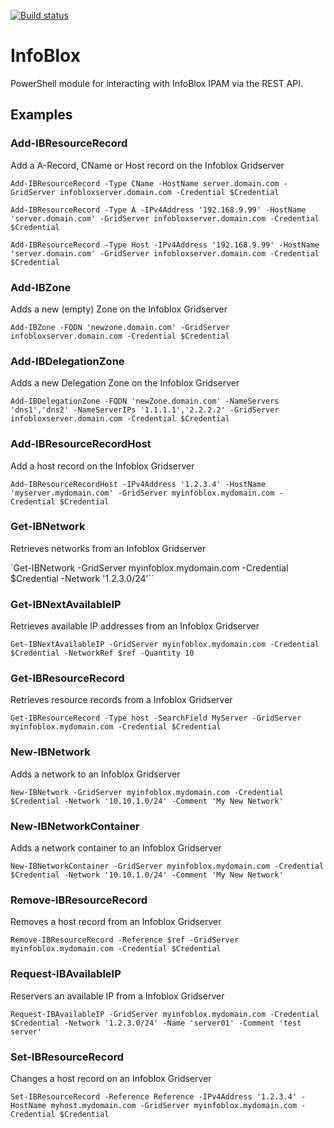 [![Build status](https://ci.appveyor.com/api/projects/status/wxg7eyc0ygs9jeo8?svg=true)](https://ci.appveyor.com/project/devblackops/infoblox)

# InfoBlox
PowerShell module for interacting with InfoBlox IPAM via the REST API.

## Examples

### Add-IBResourceRecord
Add a A-Record, CName or Host record on the Infoblox Gridserver

`Add-IBResourceRecord -Type CName -HostName server.domain.com -GridServer infobloxserver.domain.com -Credential $Credential`

`Add-IBResourceRecord -Type A -IPv4Address '192.168.9.99' -HostName 'server.domain.com' -GridServer infobloxserver.domain.com -Credential $Credential`

`Add-IBResourceRecord -Type Host -IPv4Address '192.168.9.99' -HostName 'server.domain.com' -GridServer infobloxserver.domain.com -Credential $Credential`

### Add-IBZone
Adds a new (empty) Zone on the Infoblox Gridserver

`Add-IBZone -FQDN 'newzone.domain.com' -GridServer infobloxserver.domain.com -Credential $Credential`

### Add-IBDelegationZone
Adds a new Delegation Zone on the Infoblox Gridserver

`Add-IBDelegationZone -FQDN 'newZone.domain.com' -NameServers 'dns1','dns2' -NameServerIPs '1.1.1.1','2.2.2.2' -GridServer infobloxserver.domain.com -Credential $Credential`

### Add-IBResourceRecordHost
Add a host record on the Infoblox Gridserver

`Add-IBResourceRecordHost -IPv4Address '1.2.3.4' -HostName 'myserver.mydomain.com' -GridServer myinfoblox.mydomain.com -Credential $Credential`

### Get-IBNetwork
Retrieves networks from an Infoblox Gridserver

`Get-IBNetwork -GridServer myinfoblox.mydomain.com -Credential $Credential -Network '1.2.3.0/24'``

### Get-IBNextAvailableIP
Retrieves available IP addresses from an Infoblox Gridserver

`Get-IBNextAvailableIP -GridServer myinfoblox.mydomain.com -Credential $Credential -NetworkRef $ref -Quantity 10`

### Get-IBResourceRecord
Retrieves resource records from a Infoblox Gridserver

`Get-IBResourceRecord -Type host -SearchField MyServer -GridServer myinfoblox.mydomain.com -Credential $Credential`

### New-IBNetwork
Adds a network to an Infoblox Gridserver

`New-IBNetwork -GridServer myinfoblox.mydomain.com -Credential $Credential -Network '10.10.1.0/24' -Comment 'My New Network'`

### New-IBNetworkContainer
Adds a network container to an Infoblox Gridserver

`New-IBNetworkContainer -GridServer myinfoblox.mydomain.com -Credential $Credential -Network '10.10.1.0/24' -Comment 'My New Network'`

### Remove-IBResourceRecord
Removes a host record from an Infoblox Gridserver

`Remove-IBResourceRecord -Reference $ref -GridServer myinfoblox.mydomain.com -Credential $Credential`

### Request-IBAvailableIP
Reservers an available IP from a Infoblox Gridserver

`Request-IBAvailableIP -GridServer myinfoblox.mydomain.com -Credential $Credential -Network '1.2.3.0/24' -Name 'server01' -Comment 'test server'`

### Set-IBResourceRecord
Changes a host record on an Infoblox Gridserver

`Set-IBResourceRecord -Reference Reference -IPv4Address '1.2.3.4' -HostName myhost.mydomain.com -GridServer myinfoblox.mydomain.com -Credential $Credential`

